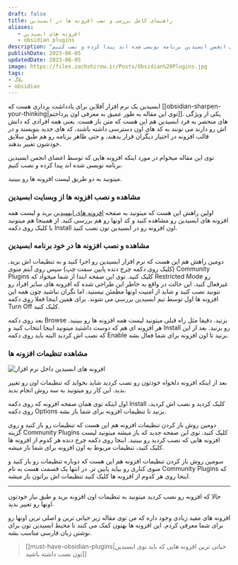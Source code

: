 ```yaml
---
draft: false
title: راهنمای کامل بررسی و نصب افزونه ها در ابسیدین
aliases: 
   - افزونه های ابسیدین
   - obsidian plugins
description: "توی این مقاله میخوام در مورد اینکه افزونه هایی که توسط اعضای انجمن ابسیدین برنامه نویسی شده اند پیدا کرده و نصب کنیم."
publishDate: 2023-06-05
updatedDate: 2023-06-05
image: https://files.zachshirow.ir/Posts/Obsidian%20Plugins.jpg
tags: 
- بلاگ
- obsidian
---
```



ابسیدین یک نرم افزار آفلاین برای یادداشت برداری هست که [[obsidian-sharpen-your-thinking|توی این مقاله به طور عمیق به معرفی اون پرداختم]]. یکی از ویژگی های منحصر به فرد ابسیدین هم این هست که متن باز هست. یعنی همه افرادی که دانش اش رو دارند می تونند به کد های اون دسترسی داشته باشند، کد های جدید بنویسند و در قالب افزونه در اختیار دیگران قرار بدهند، و حتی ظاهر برنامه رو هم طبق سلایق خودشون تغییر بدهند. 

توی این مقاله میخوام در مورد اینکه افزونه هایی که توسط اعضای انجمن ابسیدین برنامه نویسی شده اند پیدا کرده و نصب کنیم. 

میتونید به دو طریق لیست افزونه ها رو ببینید. 

### مشاهده و نصب افزونه ها از وبسایت ابسیدین

اولین راهش این هست که میتونید به صفحه [افزونه های ابسیدین](https://obsidian.md/plugins) برید و لیست همه افزونه های ابسیدین رو مشاهده کنید و کد اونها رو هم بررسی کنید. از همینجا هم میتونید با کلیک روی دکمه Install اون افزونه رو در ابسیدین تون نصب کنید. 

### مشاهده و نصب افزونه ها در خود برنامه ابسیدین

دومین راهش هم این هست که نرم افزار ابسیدین رو اجرا کنید و به تنظیمات اش برید. (کلیک روی دکمه چرخ دنده پایین سمت چپ) سپس روی آیتم منوی Community Plugins کلیک کنید. توی این صفحه ابتدا از شما میخواد که Restricted Mode رو غیرفعال کنید. این حالت در واقع به خاطر این طراحی شده که افزونه های سایر افراد رو نتونید نصب کنید و شاید از امنیت اونها مطمئن نیستید. اما نگران نباشید چون همه این افزونه ها اول توسط تیم ابسیدین بررسی می شوند. برای همین اینجا فعلا روی دکمه Turn Off کلیک کنید. 

بعد روی دکمه Browse بزنید. دقیقا مثل راه قبلی میتونید لیست همه افزونه ها رو ببینید. هر افزونه ای هم که دوست داشتید میتونید اینجا انتخاب کنید و Install رو بزنید. بعد از این که نصب اش کردید البته باید روی دکمه Enable بزنید تا اون افزونه برای شما فعال بشه. 

### مشاهده تنظیمات افزونه ها

![افزونه های ابسیدین داخل نرم افزار](https://files.zachshirow.ir/Posts/obsidian-plugins-01.png)

بعد از اینکه افزونه دلخواه خودتون رو نصب کردید شاید بخواید که تنظیمات اون رو تغییر بدید. این کار رو میتونید به سه روش انجام بدید. 

اول اینکه توی همان صفحه افزونه که روی دکمه Install کلیک کردید و نصب اش کردید، روی دکمه Options بزنید تا تنظیمات افزونه برای شما باز بشه. 

دومین روش باز کردن تنظیمات افزونه هم این هست که تنظیمات رو باز کنید و روی گزینه Community Plugins کلیک کنید. توی این صفحه جدید که باز میشه میتونید لیست افزونه هایی که نصب کردید رو ببینید. اینجا روی دکمه چرخ دنده هر کدوم از افزونه ها کلیک کنید، تنظیمات مربوط به اون افزونه برای شما باز میشه. 

سومین روش باز کردن تنظیمات افزونه هم این هست که دوباره تنظیمات رو باز کنید و منوی کناری رو بیاید پایین تر. در انتها یک قسمت هست به نام Community Plugins که اینجا روی هر کدوم از افزونه ها کلیک کنید تنظیمات اش براتون باز میشه. 

---

حالا که افزونه رو نصب کردید میتونید به تنظیمات اون افزونه برید و طبق نیاز خودتون اونها رو تغییر بدید. 

افزونه های مفید زیادی وجود داره که من توی مقاله زیر حیاتی ترین و اصلی ترین اونها رو برای شما معرفی کردم. این افزونه ها بهتون کمک می کنند تا محیط ابسیدین تون برای نوشتن زبان فارسی مناسب بشه. 

> [[must-have-obsidian-plugins|حیاتی ترین افزونه هایی که باید توی ابسیدین تون نصب داشته باشید]]